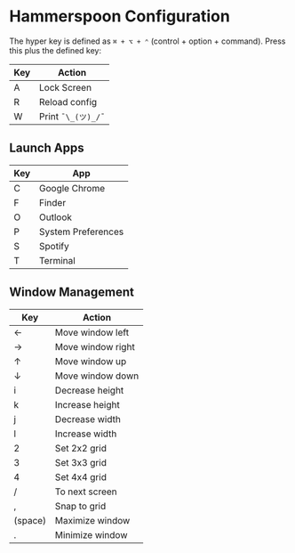# Hammerspoon Configuration

The hyper key is defined as `⌘ + ⌥ + ⌃` (control + option + command). Press this plus the defined key:

| Key | Action             |
| --- | ------------------ |
| A   | Lock Screen        |
| R   | Reload config      |
| W   | Print `¯\_(ツ)_/¯` |

## Launch Apps

| Key | App                |
| --- | ------------------ |
| C   | Google Chrome      |
| F   | Finder             |
| O   | Outlook            |
| P   | System Preferences |
| S   | Spotify            |
| T   | Terminal           |

## Window Management

| Key     | Action            |
| ------- | ----------------- |
| ←       | Move window left  |
| →       | Move window right |
| ↑       | Move window up    |
| ↓       | Move window down  |
| i       | Decrease height   |
| k       | Increase height   |
| j       | Decrease width    |
| l       | Increase width    |
| 2       | Set 2x2 grid      |
| 3       | Set 3x3 grid      |
| 4       | Set 4x4 grid      |
| /       | To next screen    |
| ,       | Snap to grid      |
| (space) | Maximize window   |
| .       | Minimize window   |
